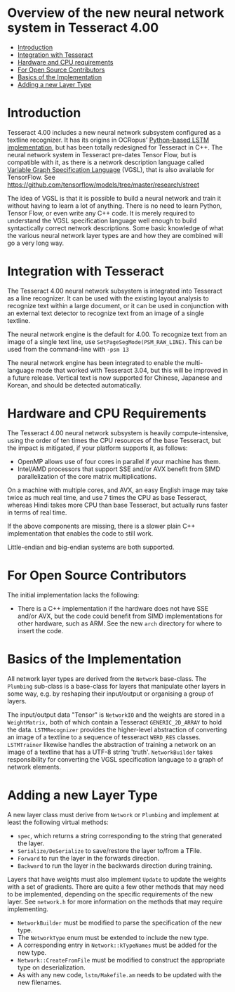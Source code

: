 # Overview of the new neural network system in Tesseract 4.00

*   [Introduction](#introduction)
*   [Integration with Tesseract](#Integration-with-tesseract)
*   [Hardware and CPU requirements](#hardware-and-cpu-requirements)
*   [For Open Source Contributors](#for-open-source-contributors)
*   [Basics of the Implementation](#basics-of-the-implementation)
*   [Adding a new Layer Type](#adding-a-new-layer-type)

# Introduction

Tesseract 4.00 includes a new neural network subsystem configured as a textline
recognizer. It has its origins in OCRopus' [Python-based LSTM implementation](https://github.com/tmbdev/ocropy), but
has been totally redesigned for Tesseract in C++. The neural network system in
Tesseract pre-dates Tensor Flow, but is compatible with it, as there is a
network description language called [Variable Graph Specification
Language](VGSLSpecs) (VGSL), that is also available for TensorFlow. See
https://github.com/tensorflow/models/tree/master/research/street

The idea of VGSL is that it is possible to build a neural network and train it
without having to learn a lot of anything. There is no need to learn Python,
Tensor Flow, or even write any C++ code. It is merely required to understand the
VGSL specification language well enough to build syntactically correct network
descriptions. Some basic knowledge of what the various neural network layer
types are and how they are combined will go a very long way.

# Integration with Tesseract

The Tesseract 4.00 neural network subsystem is integrated into Tesseract as a
line recognizer. It can be used with the existing layout analysis to recognize
text within a large document, or it can be used in conjunction with an external
text detector to recognize text from an image of a single textline.

The neural network engine is the default for 4.00. To recognize text from an
image of a single text line, use `SetPageSegMode(PSM_RAW_LINE)`. This can be
used from the command-line with `-psm 13`

The neural network engine has been integrated to enable the multi- language mode
that worked with Tesseract 3.04, but this will be improved in a future release.
Vertical text is now supported for Chinese, Japanese and Korean, and should be
detected automatically.

# Hardware and CPU Requirements

The Tesseract 4.00 neural network subsystem is heavily compute-intensive, using
the order of ten times the CPU resources of the base Tesseract, but the impact
is mitigated, if your platform supports it, as follows:

*   OpenMP allows use of four cores in parallel if your machine has them.
*   Intel/AMD processors that support SSE and/or AVX benefit from SIMD
    parallelization of the core matrix multiplications.

On a machine with multiple cores, and AVX, an easy English image may take twice
as much real time, and use 7 times the CPU as base Tesseract, whereas Hindi
takes more CPU than base Tesseract, but actually runs faster in terms of real
time.

If the above components are missing, there is a slower plain C++ implementation
that enables the code to still work.

Little-endian and big-endian systems are both supported.

# For Open Source Contributors

The initial implementation lacks the following:

*   There is a C++ implementation if the hardware does not have SSE and/or AVX,
    but the code could benefit from SIMD implementations for other hardware,
    such as ARM. See the new `arch` directory for where to insert the code.

# Basics of the Implementation

All network layer types are derived from the `Network` base-class. The
`Plumbing` sub-class is a base-class for layers that manipulate other layers in
some way, e.g. by reshaping their input/output or organising a group of layers.

The input/output data "Tensor" is `NetworkIO` and the weights are stored in a
`WeightMatrix,` both of which contain a Tesseract `GENERIC_2D_ARRAY` to hold the
data. `LSTMRecognizer` provides the higher-level abstraction of converting an
image of a textline to a sequence of tesseract `WERD_RES` classes. `LSTMTrainer`
likewise handles the abstraction of training a network on an image of a textline
that has a UTF-8 string 'truth'. `NetworkBuilder` takes responsibility for
converting the VGSL specification language to a graph of network elements.

# Adding a new Layer Type

A new layer class must derive from `Network` or `Plumbing` and implement at
least the following virtual methods:

*   `spec`, which returns a string corresponding to the string that generated
    the layer.
*   `Serialize/DeSerialize` to save/restore the layer to/from a TFile.
*   `Forward` to run the layer in the forwards direction.
*   `Backward` to run the layer in the backwards direction during training.

Layers that have weights must also implement `Update` to update the weights with
a set of gradients. There are quite a few other methods that may need to be
implemented, depending on the specific requirements of the new layer. See
`network.h` for more information on the methods that may require implementing.

*   `NetworkBuilder` must be modified to parse the specification of the new
    type.
*   The `NetworkType` enum must be extended to include the new type.
*   A corresponding entry in `Network::kTypeNames` must be added for the new
    type.
*   `Network::CreateFromFile` must be modified to construct the appropriate type
    on deserialization.
*   As with any new code, `lstm/Makefile.am` needs to be updated with the new
    filenames.
